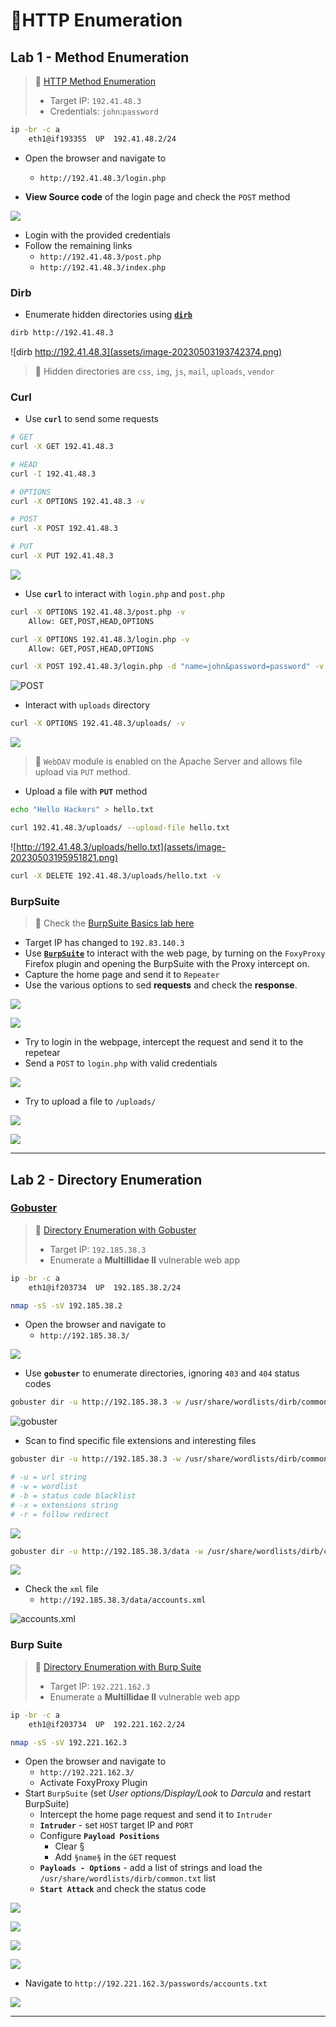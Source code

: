 # 🔬HTTP Enumeration

## Lab 1 - Method Enumeration

> 🔬 [HTTP Method Enumeration](https://attackdefense.com/challengedetailsnoauth?cid=1802)
>
> - Target IP: `192.41.48.3`
> - Credentials: `john`:`password`

```bash
ip -br -c a
	eth1@if193355  UP  192.41.48.2/24 
```

- Open the browser and navigate to
  - `http://192.41.48.3/login.php`

- **View Source code** of the login page and check the `POST` method

![](assets/image-20230503193434893.png)

- Login with the provided credentials
- Follow the remaining links
  - `http://192.41.48.3/post.php`
  - `http://192.41.48.3/index.php`

### Dirb

- Enumerate hidden directories using [**`dirb`**](https://www.kali.org/tools/dirb/)

```bash
dirb http://192.41.48.3
```

![dirb http://192.41.48.3](assets/image-20230503193742374.png)

> 📌 Hidden directories are `css`, `img`, `js`, `mail`, `uploads`, `vendor`

### Curl

- Use **`curl`** to send some requests

```bash
# GET
curl -X GET 192.41.48.3

# HEAD
curl -I 192.41.48.3

# OPTIONS
curl -X OPTIONS 192.41.48.3 -v

# POST
curl -X POST 192.41.48.3

# PUT
curl -X PUT 192.41.48.3
```

![](assets/image-20230503194859978.png)

- Use **`curl`** to interact with `login.php` and `post.php`

```bash
curl -X OPTIONS 192.41.48.3/post.php -v
	Allow: GET,POST,HEAD,OPTIONS

curl -X OPTIONS 192.41.48.3/login.php -v
	Allow: GET,POST,HEAD,OPTIONS

curl -X POST 192.41.48.3/login.php -d "name=john&password=password" -v
```

![POST](assets/image-20230503195235445.png)

- Interact with `uploads` directory

```bash
curl -X OPTIONS 192.41.48.3/uploads/ -v
```

![](assets/image-20230503195647655.png)

> 📌 `WebDAV` module is enabled on the Apache Server and allows file upload via `PUT` method.

- Upload a file with **`PUT`** method

```bash
echo "Hello Hackers" > hello.txt

curl 192.41.48.3/uploads/ --upload-file hello.txt
```

![http://192.41.48.3/uploads/hello.txt](assets/image-20230503195951821.png)

```bash
curl -X DELETE 192.41.48.3/uploads/hello.txt -v
```

### BurpSuite

> 🔬 Check the [BurpSuite Basics lab here](../../exam-preparation-labs/p.t.-prerequisites-labs/burp-suite-basics.md)

- Target IP has changed to `192.83.140.3`
- Use [**`BurpSuite`**](https://portswigger.net/burp) to interact with the web page, by turning on the `FoxyProxy` Firefox plugin and opening the BurpSuite with the Proxy intercept on.
- Capture the home page and send it to `Repeater`
- Use the various options to sed **requests** and check the **response**.

![](assets/image-20230504132553928.png)

![](assets/image-20230504132902967.png)

- Try to login in the webpage, intercept the request and send it to the repetear
- Send a `POST` to `login.php` with valid credentials

![](assets/image-20230504133444982.png)

- Try to upload a file to `/uploads/`

![](assets/image-20230504133626514.png)

![](assets/image-20230504133907192.png)

------

## Lab 2 - Directory Enumeration

### [Gobuster](https://github.com/OJ/gobuster)

> 🔬 [Directory Enumeration with Gobuster](https://.attackdefense.com/challengedetails?cid=1882)
>
> - Target IP: `192.185.38.3`
> - Enumerate a **Multillidae II** vulnerable web app

```bash
ip -br -c a
	eth1@if203734  UP  192.185.38.2/24

nmap -sS -sV 192.185.38.2
```

- Open the browser and navigate to
  - `http://192.185.38.3/`

![](assets/image-20230504135323480.png)

- Use **`gobuster`** to enumerate directories, ignoring `403` and `404` status codes

```bash
gobuster dir -u http://192.185.38.3 -w /usr/share/wordlists/dirb/common.txt -b 403,404
```

![gobuster](assets/image-20230504135749412.png)

- Scan to find specific file extensions and interesting files

```bash
gobuster dir -u http://192.185.38.3 -w /usr/share/wordlists/dirb/common.txt -b 403,404 -x .php,.xml,.txt -r

# -u = url string
# -w = wordlist
# -b = status code blacklist
# -x = extensions string
# -r = follow redirect
```

![](assets/image-20230504140051930.png)

```bash
gobuster dir -u http://192.185.38.3/data -w /usr/share/wordlists/dirb/common.txt -b 403,404 -x .php,.xml,.txt -r
```

![](assets/image-20230504140129200.png)

- Check the `xml` file
  - `http://192.185.38.3/data/accounts.xml`

![accounts.xml](assets/image-20230504140341853.png)

### Burp Suite

> 🔬 [Directory Enumeration with Burp Suite](https://attackdefense.com/challengedetails?cid=1886)
>
> - Target IP: `192.221.162.3`
> - Enumerate a **Multillidae II** vulnerable web app

```bash
ip -br -c a
	eth1@if203734  UP  192.221.162.2/24

nmap -sS -sV 192.221.162.3
```

- Open the browser and navigate to
  - `http://192.221.162.3/`
  - Activate FoxyProxy Plugin
- Start `BurpSuite` (set *User options/Display/Look* to *Darcula* and restart BurpSuite)
  - Intercept the home page request and send it to `Intruder`
  - **`Intruder`** - set `HOST` target IP and `PORT`
  - Configure **`Payload Positions`**
    - Clear §
    - Add `§name§` in the `GET` request
  - **`Payloads - Options`** - add a list of strings and load the ` /usr/share/wordlists/dirb/common.txt` list
  - **`Start Attack`** and check the status code

![](assets/image-20230504141116943.png)

![](assets/image-20230504141534109.png)

![](assets/image-20230504141924267.png)

![](assets/image-20230504142015220.png)

- Navigate to `http://192.221.162.3/passwords/accounts.txt`

![](assets/image-20230504142127386.png)

------


